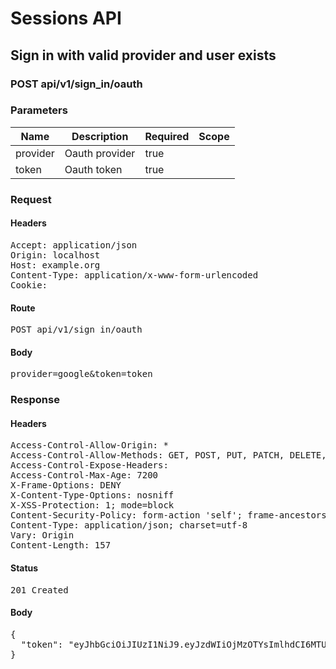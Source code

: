 # Sessions API

## Sign in with valid provider and user exists

### POST api/v1/sign_in/oauth

### Parameters

| Name | Description | Required | Scope |
|------|-------------|----------|-------|
| provider | Oauth provider | true |  |
| token | Oauth token | true |  |

### Request

#### Headers

<pre>Accept: application/json
Origin: localhost
Host: example.org
Content-Type: application/x-www-form-urlencoded
Cookie: </pre>

#### Route

<pre>POST api/v1/sign_in/oauth</pre>

#### Body

<pre>provider=google&token=token</pre>

### Response

#### Headers

<pre>Access-Control-Allow-Origin: *
Access-Control-Allow-Methods: GET, POST, PUT, PATCH, DELETE, OPTIONS, HEAD
Access-Control-Expose-Headers: 
Access-Control-Max-Age: 7200
X-Frame-Options: DENY
X-Content-Type-Options: nosniff
X-XSS-Protection: 1; mode=block
Content-Security-Policy: form-action &#39;self&#39;; frame-ancestors &#39;self&#39;; base-uri &#39;self&#39;; default-src &#39;none&#39;; script-src &#39;self&#39;; connect-src &#39;self&#39;; img-src &#39;self&#39; https: data:; style-src &#39;self&#39; &#39;unsafe-inline&#39; https:; font-src &#39;self&#39;; object-src &#39;none&#39;; plugin-types application/pdf; child-src &#39;self&#39;; frame-src &#39;self&#39;; media-src &#39;self&#39;
Content-Type: application/json; charset=utf-8
Vary: Origin
Content-Length: 157</pre>

#### Status

<pre>201 Created</pre>

#### Body

<pre>{
  "token": "eyJhbGciOiJIUzI1NiJ9.eyJzdWIiOjMzOTYsImlhdCI6MTU4MzkzNTc2MywiaXNzIjoiaHR0cDovL3d3dy5leGFtcGxlLmNvbSJ9.3ze8Ce80ucAIrEsiiJWJ3WANXgzXHTNFP8YkpnO10vg"
}</pre>
